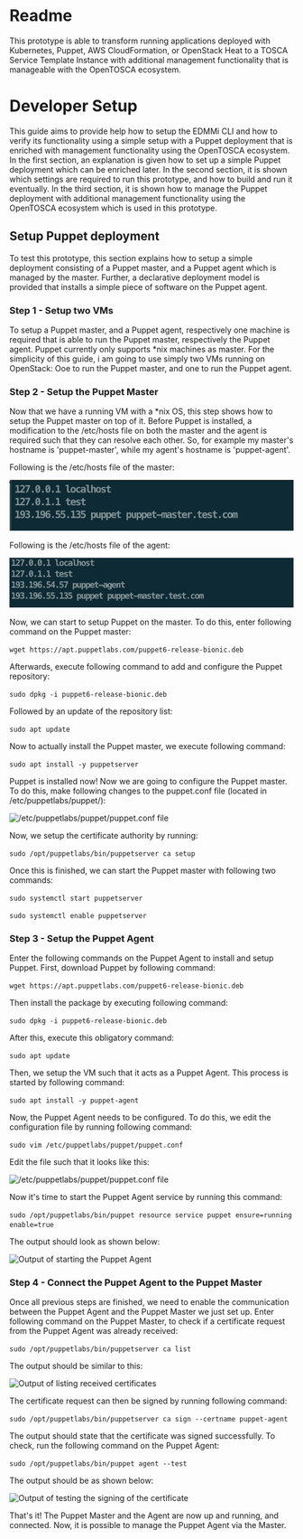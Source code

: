 # Readme

This prototype is able to transform running applications deployed with Kubernetes, Puppet, AWS CloudFormation, or OpenStack Heat to a TOSCA Service Template Instance with additional management functionality that is manageable with the OpenTOSCA ecosystem.

# Developer Setup
This guide aims to provide help how to setup the EDMMi CLI and how to verify its functionality using a simple setup with a Puppet deployment that is enriched with management functionality using the OpenTOSCA ecosystem.
In the first section, an explanation is given how to set up a simple Puppet deployment which can be enriched later.
In the second section, it is shown which settings are required to run this prototype, and how to build and run it eventually.
In the third section, it is shown how to manage the Puppet deployment with additional management functionality using the OpenTOSCA ecosystem which is used in this prototype.

## Setup Puppet deployment
To test this prototype, this section explains how to setup a simple deployment consisting of a Puppet master, and a Puppet agent which is managed by the master.
Further, a declarative deployment model is provided that installs a simple piece of software on the Puppet agent.

### Step 1 - Setup two VMs
To setup a Puppet master, and a Puppet agent, respectively one machine is required that is able to run the Puppet master, respectively the Puppet agent.
Puppet currently only supports *nix machines as master.
For the simplicity of this guide, i am going to use simply two VMs running on OpenStack: Ooe to run the Puppet master, and one to run the Puppet agent.

### Step 2 - Setup the Puppet Master
Now that we have a running VM with a *nix OS, this step shows how to setup the Puppet master on top of it.
Before Puppet is installed, a modification to the /etc/hosts file on both the master and the agent is required such that they can resolve each other.
So, for example my master's hostname is 'puppet-master', while my agent's hostname is 'puppet-agent'.

Following is the /etc/hosts file of the master:

![/etc/hosts file of the master](./doc/img/hosts_master.png)

Following is the /etc/hosts file of the agent:

![/etc/hosts file of the agent](./doc/img/hosts_agent.png)

Now, we can start to setup Puppet on the master. To do this, enter following command on the Puppet master:

```wget https://apt.puppetlabs.com/puppet6-release-bionic.deb```

Afterwards, execute following command to add and configure the Puppet repository:

```sudo dpkg -i puppet6-release-bionic.deb```

Followed by an update of the repository list:

```sudo apt update```

Now to actually install the Puppet master, we execute following command:

```sudo apt install -y puppetserver```

Puppet is installed now! Now we are going to configure the Puppet master. To do this, make following changes to the puppet.conf file (located in /etc/puppetlabs/puppet/):

![/etc/puppetlabs/puppet/puppet.conf file](./doc/img/puppetconf.png)

Now, we setup the certificate authority by running:

```sudo /opt/puppetlabs/bin/puppetserver ca setup```

Once this is finished, we can start the Puppet master with following two commands:

```sudo systemctl start puppetserver```

```sudo systemctl enable puppetserver```

### Step 3 - Setup the Puppet Agent

Enter the following commands on the Puppet Agent to install and setup Puppet.
First, download Puppet by following command:

```wget https://apt.puppetlabs.com/puppet6-release-bionic.deb```

Then install the package by executing following command:

```sudo dpkg -i puppet6-release-bionic.deb```

After this, execute this obligatory command:

```sudo apt update```

Then, we setup the VM such that it acts as a Puppet Agent.
This process is started by following command:

```sudo apt install -y puppet-agent```

Now, the Puppet Agent needs to be configured.
To do this, we edit the configuration file by running following command:

```sudo vim /etc/puppetlabs/puppet/puppet.conf```

Edit the file such that it looks like this:

![/etc/puppetlabs/puppet/puppet.conf file](./doc/img/puppetconf_agent.png)

Now it's time to start the Puppet Agent service by running this command:

```sudo /opt/puppetlabs/bin/puppet resource service puppet ensure=running enable=true```

The output should look as shown below:

![Output of starting the Puppet Agent](./doc/img/output.png)

### Step 4 - Connect the Puppet Agent to the Puppet Master
Once all previous steps are finished, we need to enable the communication between the Puppet Agent and the Puppet Master we just set up.
Enter following command on the Puppet Master, to check if a certificate request from the Puppet Agent was already received:

```sudo /opt/puppetlabs/bin/puppetserver ca list```

The output should be similar to this:

![Output of listing received certificates](./doc/img/output__.png)

The certificate request can then be signed by running following command:

```sudo /opt/puppetlabs/bin/puppetserver ca sign --certname puppet-agent```

The output should state that the certificate was signed successfully.
To check, run the following command on the Puppet Agent:

```sudo /opt/puppetlabs/bin/puppet agent --test```

The output should be as shown below:

![Output of testing the signing of the certificate](./doc/img/output_ok.png)

That's it! The Puppet Master and the Agent are now up and running, and connected.
Now, it is possible to manage the Puppet Agent via the Master.
